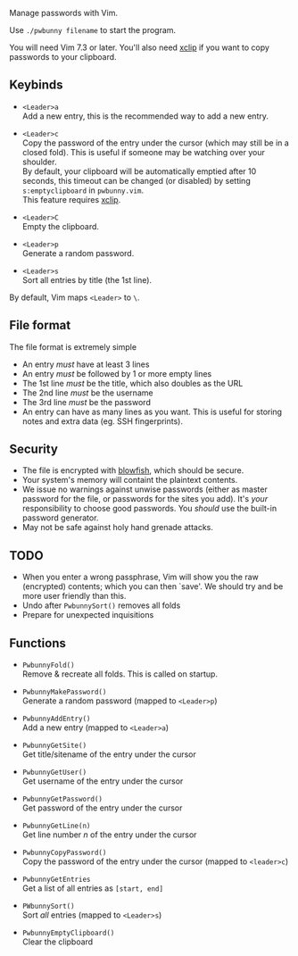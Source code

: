 Manage passwords with Vim.

Use `./pwbunny filename` to start the program.

You will need Vim 7.3 or later. You'll also need [xclip][xclip] if you want to
copy passwords to your clipboard.


Keybinds
--------
- `<Leader>a`  
Add a new entry, this is the recommended way to add a new entry.  

- `<Leader>c`  
Copy the password of the entry under the cursor (which may still be in a closed
fold). This is useful if someone may be watching over your shoulder.  
By default, your clipboard will be automatically emptied after 10 seconds, this
timeout can be changed (or disabled) by setting `s:emptyclipboard` in
`pwbunny.vim`.  
This feature requires [xclip][xclip].  

- `<Leader>C`  
Empty the clipboard.  

- `<Leader>p`  
Generate a random password.  

- `<Leader>s`  
Sort all entries by title (the 1st line).

By default, Vim maps `<Leader>` to `\`.


File format
-----------
The file format is extremely simple

- An entry *must* have at least 3 lines
- An entry *must* be followed by 1 or more empty lines
- The 1st line *must* be the title, which also doubles as the URL
- The 2nd line *must* be the username
- The 3rd line *must* be the password
- An entry can have as many lines as you want. This is useful for storing notes
  and extra data (eg. SSH fingerprints).


Security
--------
- The file is encrypted with [blowfish][blf], which should be secure.
- Your system's memory will containt the plaintext contents.
- We issue no warnings against unwise passwords (either as master password for
  the file, or passwords for the sites you add). It's *your* responsibility to
  choose good passwords. You *should* use the built-in password generator.
- May not be safe against holy hand grenade attacks.


TODO
----
- When you enter a wrong passphrase, Vim will show you the raw (encrypted)
  contents; which you can then `save'. We should try and be more user friendly
  than this.
- Undo after `PwbunnySort()` removes all folds
- Prepare for unexpected inquisitions


Functions
---------
- `PwbunnyFold()`  
Remove & recreate all folds. This is called on startup.  

- `PwbunnyMakePassword()`  
Generate a random password (mapped to `<Leader>p`)  

- `PwbunnyAddEntry()`  
Add a new entry (mapped to `<Leader>a`)  

- `PwbunnyGetSite()`  
Get title/sitename of the entry under the cursor  

- `PwbunnyGetUser()`  
Get username of the entry under the cursor  

- `PwbunnyGetPassword()`  
Get password of the entry under the cursor  

- `PwbunnyGetLine(n)`  
Get line number *n* of the entry under the cursor  

- `PwbunnyCopyPassword()`  
Copy the password of the entry under the cursor (mapped to `<leader>c`)  

- `PwbunnyGetEntries`  
Get a list of all entries as `[start, end]`  

- `PWbunnySort()`  
Sort *all* entries (mapped to `<Leader>s`)  

- `PwbunnyEmptyClipboard()`  
Clear the clipboard


[blf]: http://en.wikipedia.org/wiki/Blowfish_(cipher)
[xclip]: http://sourceforge.net/projects/xclip
